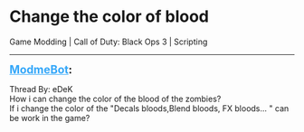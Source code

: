 # Change the color of blood
Game Modding | Call of Duty: Black Ops 3 | Scripting

---
<strong style="font-size: 1.4em;"><span style="text-decoration: underline;text-decoration-color: #34a7f9;"><span style="color:#34a7f9;">ModmeBot</span></span>:</strong>

<p>Thread By: eDeK<br />How i can change the color of the blood of the zombies?<br />If i change the color of the &quot;Decals bloods,Blend bloods, FX bloods... &quot; can be work in the game?</p>
